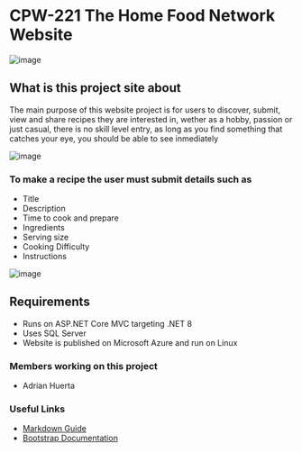 # CPW-221 The Home Food Network Website

![image](https://github.com/user-attachments/assets/6a16406b-e2fd-4970-98f0-a4b3cf80066e)

## What is this project site about

The main purpose of this website project is for users to discover, submit, view and share recipes they are interested in, wether as a hobby, passion or just casual, there is no skill level entry, as long as you find something that catches your eye, you should be able to see inmediately

![image](https://github.com/user-attachments/assets/9babee92-a1b2-49b4-ba93-878d83ac60c7)

### To make a recipe the user must submit details such as
- Title
- Description
- Time to cook and prepare
- Ingredients
- Serving size
- Cooking Difficulty
- Instructions

![image](https://github.com/user-attachments/assets/5e8c7479-fbd9-47a0-804e-f8147b3de6d2)

## Requirements
- Runs on ASP.NET Core MVC targeting .NET 8
- Uses SQL Server
- Website is published on Microsoft Azure and run on Linux

### Members working on this project
- Adrian Huerta

### Useful Links
- [Markdown Guide](https://docs.github.com/en/get-started/writing-on-github/getting-started-with-writing-and-formatting-on-github/basic-writing-and-formatting-syntax)
- [Bootstrap Documentation](getbootstrap.com/docs/4.1/)
